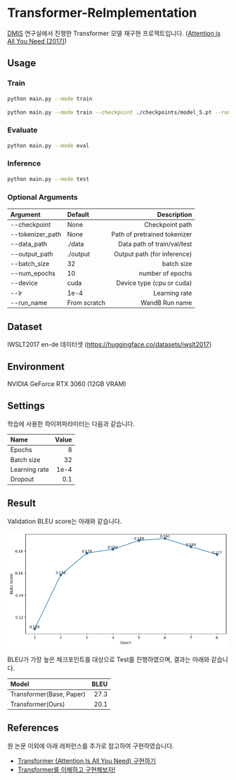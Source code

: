# Transformer-ReImplementation
[DMIS](https://dmis.korea.ac.kr/) 연구실에서 진행한 Transformer 모델 재구현 프로젝트입니다. ([Attention is All You Need (2017)](https://proceedings.neurips.cc/paper_files/paper/2017/hash/3f5ee243547dee91fbd053c1c4a845aa-Abstract.html))

## Usage
### Train
```bash
python main.py --mode train
```
```bash
python main.py --mode train --checkpoint ./checkpoints/model_5.pt --run_name from_epoch_5 --data_path ./data --tokenizer_path ./tokenizer --lr 1e-4
```
### Evaluate
```bash
python main.py --mode eval
```
### Inference
```bash
python main.py --mode test
```
### Optional Arguments
|Argument|Default|Description|
|:-|:-|-:|
|--checkpoint|None|Checkpoint path|
|--tokenizer_path|None|Path of pretrained tokenizer|
|--data_path|./data|Data path of train/val/test|
|--output_path|./output|Output path (for inference)|
|--batch_size|32|batch size|
|--num_epochs|10|number of epochs|
|--device|cuda|Device type (cpu or cuda)|
|--lr|1e-4|Learning rate|
|--run_name|From scratch|WandB Run name|

## Dataset
IWSLT2017 en-de 데이터셋 (https://huggingface.co/datasets/iwslt2017)

## Environment
NVIDIA GeForce RTX 3060 (12GB VRAM)

## Settings
학습에 사용한 하이퍼파라미터는 다음과 같습니다.


|Name|Value|
|:-|-:|
|Epochs|8|
|Batch size|32|
|Learning rate|1e-4|
|Dropout|0.1|

## Result
Validation BLEU score는 아래와 같습니다.

![validation_score](./validation.png)

BLEU가 가장 높은 체크포인트를 대상으로 Test를 진행하였으며, 결과는 아래와 같습니다.

|Model|BLEU|
|:-|-:|
|Transformer(Base, Paper)|27.3|
|Transformer(Ours)|20.1|

## References
원 논문 이외에 아래 레퍼런스를 추가로 참고하여 구현하였습니다.
- [Transformer (Attention Is All You Need) 구현하기](https://paul-hyun.github.io/transformer-01/)
- [Transformer를 이해하고 구현해보자!](https://kaya-dev.tistory.com/8)
